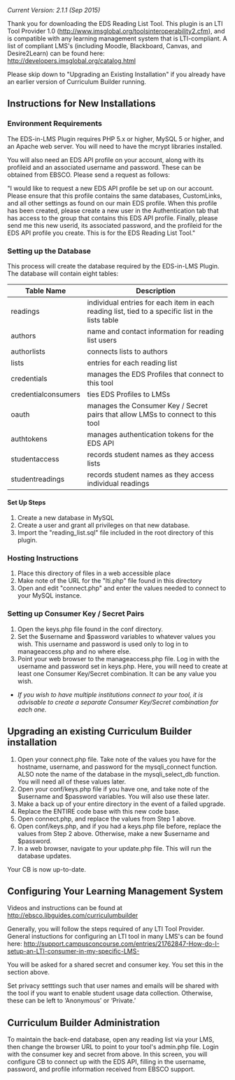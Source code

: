 *Current Version: 2.1.1 (Sep 2015)*

Thank you for downloading the EDS Reading List Tool.  This plugin is an LTI Tool Provider 1.0 (http://www.imsglobal.org/toolsinteroperability2.cfm), and is compatible with any learning management system that is LTI-compliant.  A list of compliant LMS's (including Moodle, Blackboard, Canvas, and Desire2Learn) can be found here: http://developers.imsglobal.org/catalog.html

Please skip down to "Upgrading an Existing Installation" if you already have an earlier version of Curriculum Builder running.

## Instructions for New Installations

### Environment Requirements

The EDS-in-LMS Plugin requires PHP 5.x or higher, MySQL 5 or higher, and an Apache web server.  You will need to have the mcrypt libraries installed.

You will also need an EDS API profile on your account, along with its profileid and an associated username and password.  These can be obtained from EBSCO.  Please send a request as follows:

"I would like to request a new EDS API profile be set up on our account.  Please ensure that this profile contains the same databases, CustomLinks, and all other settings as found on our main EDS profile.  When this profile has been created, please create a new user in the Authentication tab that has access to the group that contains this EDS API profile.  Finally, please send me this new userid, its associated password, and the profileid for the EDS API profile you create.  This is for the EDS Reading List Tool."

### Setting up the Database

This process will create the database required by the EDS-in-LMS Plugin.  The database will contain eight tables:

Table Name | Description
--- | ---
readings | individual entries for each item in each reading list, tied to a specific list in the lists table
authors | name and contact information for reading list users
authorlists | connects lists to authors
lists | entries for each reading list
credentials | manages the EDS Profiles that connect to this tool
credentialconsumers | ties EDS Profiles to LMSs
oauth | manages the Consumer Key / Secret pairs that allow LMSs to connect to this tool
authtokens | manages authentication tokens for the EDS API
studentaccess | records student names as they access lists
studentreadings | records student names as they access individual readings

#### Set Up Steps
1. Create a new database in MySQL
2. Create a user and grant all privileges on that new database.
3. Import the "reading_list.sql" file included in the root directory of this plugin.

### Hosting Instructions
1. Place this directory of files in a web accessible place
2. Make note of the URL for the "lti.php" file found in this directory
3. Open and edit "connect.php" and enter the values needed to connect to your MySQL instance.

### Setting up Consumer Key / Secret Pairs
1. Open the keys.php file found in the conf directory.
2. Set the $username and $password variables to whatever values you wish.  This username and password is used only to log in to manageaccess.php and no where else.
3. Point your web browser to the manageaccess.php file.  Log in with the username and password set in keys.php.  Here, you will need to create at least one Consumer Key/Secret combination.  It can be any value you wish.
  * *If you wish to have multiple institutions connect to your tool, it is advisable to create a separate Consumer Key/Secret combination for each one.*
    
## Upgrading an existing Curriculum Builder installation

1. Open your connect.php file.  Take note of the values you have for the hostname, username, and password for the mysqli_connect function.  ALSO note the name of the database in the mysqli_select_db function.  You will need all of these values later.
2. Open your conf/keys.php file if you have one, and take note of the $username and $password variables.  You will also use these later.
3. Make a back up of your entire directory in the event of a failed upgrade.
4. Replace the ENTIRE code base with this new code base.
5. Open connect.php, and replace the values from Step 1 above.
6. Open conf/keys.php, and if you had a keys.php file before, replace the values from Step 2 above.  Otherwise, make a new $username and $password.
7. In a web browser, navigate to your update.php file.  This will run the database updates.

Your CB is now up-to-date.

## Configuring Your Learning Management System

Videos and instructions can be found at http://ebsco.libguides.com/curriculumbuilder

Generally, you will follow the steps required of any LTI Tool Provider.  General instuctions for configuring an LTI tool in many LMS's can be found here: http://support.campusconcourse.com/entries/21762847-How-do-I-setup-an-LTI-consumer-in-my-specific-LMS-

You will be asked for a shared secret and consumer key.  You set this in the section above.

Set privacy setttings such that user names and emails will be shared with the tool if you want to enable student usage data collection.  Otherwise, these can be left to ‘Anonymous’ or ‘Private.’

## Curriculum Builder Administration
To maintain the back-end database, open any reading list via your LMS, then change the browser URL to point to your tool's admin.php file.  Login with the consumer key and secret from above.  In this screen, you will configure CB to connect up with the EDS API, filling in the username, password, and profile information received from EBSCO support.